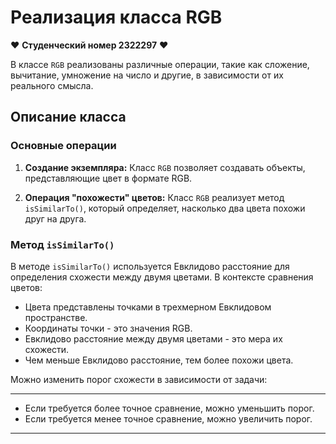 # Реализация класса RGB

❤️ **Студенческий номер 2322297** ❤️ 

В классе `RGB` реализованы различные операции, такие как сложение, вычитание, умножение на число и другие, в зависимости от их реального смысла.

## Описание класса

### Основные операции

1. **Создание экземпляра:** Класс `RGB` позволяет создавать объекты, представляющие цвет в формате RGB.

2. **Операция "похожести" цветов:** Класс `RGB` реализует метод `isSimilarTo()`, который определяет, насколько два цвета похожи друг на друга.

### Метод `isSimilarTo()`

В методе `isSimilarTo()` используется Евклидово расстояние для определения схожести между двумя цветами. В контексте сравнения цветов:

- Цвета представлены точками в трехмерном Евклидовом пространстве.
- Координаты точки - это значения RGB.
- Евклидово расстояние между двумя цветами - это мера их схожести.
- Чем меньше Евклидово расстояние, тем более похожи цвета.

Можно изменить порог схожести в зависимости от задачи:
___
- Если требуется более точное сравнение, можно уменьшить порог.
- Если требуется менее точное сравнение, можно увеличить порог.
___
